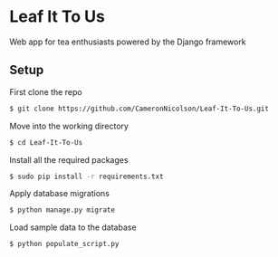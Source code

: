 # Leaf It To Us
Web app for tea enthusiasts powered by the Django framework

## Setup
First clone the repo 
```bash
$ git clone https://github.com/CameronNicolson/Leaf-It-To-Us.git
```

Move into the working directory 
```bash
$ cd Leaf-It-To-Us
```
Install all the required packages 
```bash
$ sudo pip install -r requirements.txt
```
Apply database migrations
```bash
$ python manage.py migrate
```
Load sample data to the database
```bash
$ python populate_script.py
```
